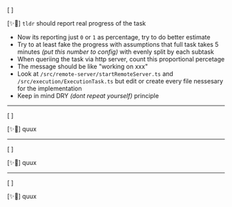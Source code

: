 [ ]

[✨🍝] `tldr` should report real progress of the task

-   Now its reporting just `0` or `1` as percentage, try to do better estimate
-   Try to at least fake the progress with assumptions that full task takes 5 minutes _(put this number to config)_ with evenly split by each subtask
-   When queriing the task via http server, count this proportional percetage
-   The message should be like "working on xxx"
-  Look at `/src/remote-server/startRemoteServer.ts` and `/src/execution/ExecutionTask.ts` but edit or create every file nessesary for the implementation
-   Keep in mind DRY *(dont repeat yourself)* principle

---

[ ]

[✨🍝] quux

---

[ ]

[✨🍝] quux

---

[ ]

[✨🍝] quux
